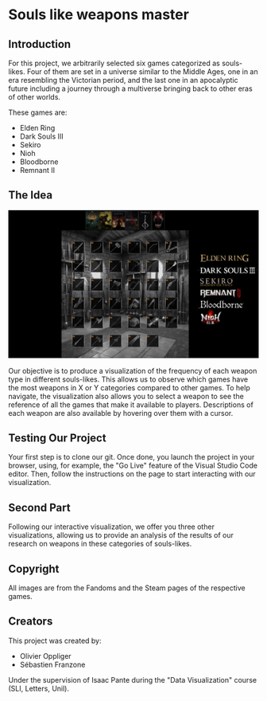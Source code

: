 # Souls like weapons master

## Introduction
For this project, we arbitrarily selected six games categorized as souls-likes. Four of them are set in a universe similar to the Middle Ages, one in an era resembling the Victorian period, and the last one in an apocalyptic future including a journey through a multiverse bringing back to other eras of other worlds.

These games are:

- Elden Ring
- Dark Souls III
- Sekiro
- Nioh
- Bloodborne
- Remnant II

## The Idea

![Main logo](./Projet/other/vd_souls_look.PNG)

Our objective is to produce a visualization of the frequency of each weapon type in different souls-likes. This allows us to observe which games have the most weapons in X or Y categories compared to other games. To help navigate, the visualization also allows you to select a weapon to see the reference of all the games that make it available to players. Descriptions of each weapon are also available by hovering over them with a cursor.

## Testing Our Project
Your first step is to clone our git. Once done, you launch the project in your browser, using, for example, the "Go Live" feature of the Visual Studio Code editor. 
Then, follow the instructions on the page to start interacting with our visualization.

## Second Part
Following our interactive visualization, we offer you three other visualizations, allowing us to provide an analysis of the results of our research on weapons in these categories of souls-likes.

## Copyright
All images are from the Fandoms and the Steam pages of the respective games.

## Creators
This project was created by:
- Olivier Oppliger
- Sébastien Franzone

Under the supervision of Isaac Pante during the "Data Visualization" course (SLI, Letters, Unil).
